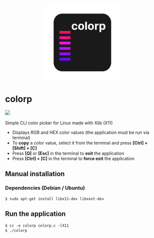 <div align="center">
<img width="250" src="colorp_logo.png" alt="colorp logo">
</div>

# colorp

![](./demo.gif)

Simple CLI color picker for Linux made with Xlib (X11)

- Displays RGB and HEX color values (the application must be run via terminal)
- To **copy** a color value, select it from the terminal and press **[Ctrl] + [Shift] + [C]**
- Press **[Q]** or **[Esc]** in the terminal to **exit** the application
- Press **[Ctrl] + [C]** in the terminal to **force exit** the application

## Manual installation

### Dependencies (Debian / Ubuntu)

```console
$ sudo apt-get install libx11-dev libxext-dev
```

## Run the application

```console
$ cc -o colorp colorp.c -lX11
$ ./colorp
```

